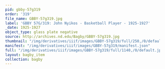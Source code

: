 ```yaml
---
pid: gbby-57g319
order: '319'
file_name: GBBY-57g319.jpg
label: 'GBBY 57G/319: John Nyikos - Basketball Player - 1925-1927'
_date: 1925-1927
object_type: glass plate negative
source: http://archives.nd.edu/Bagby/GBBY-57g319.jpg
thumbnail: "/img/derivatives/iiif/images/GBBY-57g319/full/250,/0/default.jpg"
manifest: "/img/derivatives/iiif/images/GBBY-57g319/manifest.json"
full: "/img/derivatives/iiif/images/GBBY-57g319/full/1140,/0/default.jpg"
layout: bagby_item
collection: bagby
---
```

